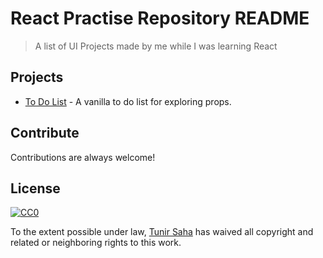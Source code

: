 # React Practise Repository README
> A list of UI Projects made by me while I was learning React
   
## Projects

- [To Do List](https://github.com/tunirsaha/react-practise/tree/main/todo-list) - A vanilla to do list for exploring props.

## Contribute

Contributions are always welcome!

## License

[![CC0](https://licensebuttons.net/p/zero/1.0/88x31.png)](https://creativecommons.org/publicdomain/zero/1.0/)

To the extent possible under law, [Tunir Saha](https://github.com/tunirsaha) has waived all copyright and related or neighboring rights to this work.
